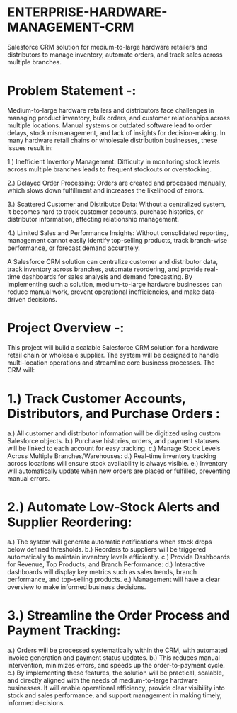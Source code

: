 # ENTERPRISE-HARDWARE-MANAGEMENT-CRM
Salesforce CRM solution for medium-to-large hardware retailers and distributors to manage inventory, automate orders, and track sales across multiple branches.

# Problem Statement -:
Medium-to-large hardware retailers and distributors face challenges in managing product inventory, bulk orders, and customer relationships across multiple locations. Manual systems or outdated software lead to order delays, stock mismanagement, and lack of insights for decision-making. In many hardware retail chains or wholesale distribution businesses, these issues result in:

1.) Inefficient Inventory Management: Difficulty in monitoring stock levels across multiple branches leads to frequent stockouts or overstocking.

2.) Delayed Order Processing: Orders are created and processed manually, which slows down fulfillment and increases the likelihood of errors.

3.) Scattered Customer and Distributor Data: Without a centralized system, it becomes hard to track customer accounts, purchase histories, or distributor information, affecting relationship management.

4.) Limited Sales and Performance Insights: Without consolidated reporting, management cannot easily identify top-selling products, track branch-wise performance, or forecast demand accurately.

A Salesforce CRM solution can centralize customer and distributor data, track inventory across branches, automate reordering, and provide real-time dashboards for sales analysis and demand forecasting. By implementing such a solution, medium-to-large hardware businesses can reduce manual work, prevent operational inefficiencies, and make data-driven decisions.

# Project Overview -:
This project will build a scalable Salesforce CRM solution for a hardware retail chain or wholesale supplier. The system will be designed to handle multi-location operations and streamline core business processes. The CRM will:

# 1.) Track Customer Accounts, Distributors, and Purchase Orders :
a.) All customer and distributor information will be digitized using custom Salesforce objects.
b.) Purchase histories, orders, and payment statuses will be linked to each account for easy tracking.
c.) Manage Stock Levels Across Multiple Branches/Warehouses:
d.) Real-time inventory tracking across locations will ensure stock availability is always visible.
e.) Inventory will automatically update when new orders are placed or fulfilled, preventing manual errors.

# 2.) Automate Low-Stock Alerts and Supplier Reordering:
a.) The system will generate automatic notifications when stock drops below defined thresholds.
b.) Reorders to suppliers will be triggered automatically to maintain inventory levels efficiently.
c.) Provide Dashboards for Revenue, Top Products, and Branch Performance:
d.) Interactive dashboards will display key metrics such as sales trends, branch performance, and top-selling products.
e.) Management will have a clear overview to make informed business decisions.

# 3.) Streamline the Order Process and Payment Tracking:
a.) Orders will be processed systematically within the CRM, with automated invoice generation and payment status updates.
b.) This reduces manual intervention, minimizes errors, and speeds up the order-to-payment cycle.
c.) By implementing these features, the solution will be practical, scalable, and directly aligned with the needs of medium-to-large hardware businesses. It will enable operational efficiency, provide clear visibility into stock and sales performance, and support management in making timely, informed decisions.
